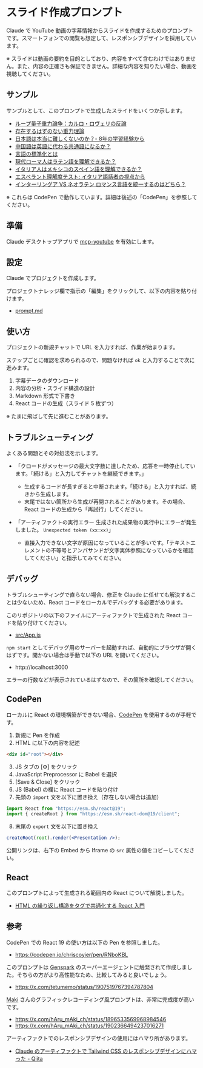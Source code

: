 # スライド作成プロンプト

Claude で YouTube 動画の字幕情報からスライドを作成するためのプロンプトです。スマートフォンでの閲覧も想定して、レスポンシブデザインを採用しています。

※ スライドは動画の要約を目的としており、内容をすべて含むわけではありません。また、内容の正確さも保証できません。詳細な内容を知りたい場合、動画を視聴してください。

## サンプル

サンプルとして、このプロンプトで生成したスライドをいくつか示します。

- [ループ量子重力論争：カルロ・ロヴェリの反論](https://codepen.io/7shi/embed/LEYooBK?default-tab=result)
- [存在するはずのない重力理論](https://codepen.io/7shi/embed/QwWRPvL?default-tab=result)
- [日本語は本当に難しくないのか？- 8年の学習経験から](https://codepen.io/7shi/embed/EaxzzGr?default-tab=result)
- [中国語は英語に代わる共通語になるか？](https://codepen.io/7shi/embed/XJWwLbQ?default-tab=result)
- [言語の標準化とは](https://codepen.io/7shi/embed/ByaegbO?default-tab=result)
- [現代ローマ人はラテン語を理解できるか？](https://codepen.io/7shi/embed/xbxNNeN?default-tab=result)
- [イタリア人はメキシコのスペイン語を理解できるか？](https://codepen.io/7shi/embed/YPzboQN?default-tab=result)
- [エスペラント理解度テスト: イタリア語話者の視点から](https://codepen.io/7shi/embed/zxYQgoo?default-tab=result)
- [インターリングア VS ネオラテン ロマンス言語を統一するのはどちら？](https://codepen.io/7shi/embed/ZYEdYQb?default-tab=result)

※ これらは CodePen で動作しています。詳細は後述の「CodePen」を参照してください。

## 準備

Claude デスクトップアプリで [mcp-youtube](https://github.com/anaisbetts/mcp-youtube) を有効にします。

## 設定

Claude でプロジェクトを作成します。

プロジェクトナレッジ欄で指示の「編集」をクリックして、以下の内容を貼り付けます。

- [prompt.md](prompt.md)

## 使い方

プロジェクトの新規チャットで URL を入力すれば、作業が始まります。

ステップごとに確認を求められるので、問題なければ `ok` と入力することで次に進みます。

1. 字幕データのダウンロード
2. 内容の分析・スライド構造の設計
3. Markdown 形式で下書き
4. React コードの生成（スライド 5 枚ずつ）

※ たまに飛ばして先に進むことがあります。

## トラブルシューティング

よくある問題とその対処法を示します。

- 「クロードがメッセージの最大文字数に達したため、応答を一時停止しています。「続ける」と入力してチャットを継続できます。」
  - 生成するコードが長すぎると中断されます。「続ける」と入力すれば、続きから生成します。
  - 末尾ではない箇所から生成が再開されることがあります。その場合、React コードの生成から「再試行」してください。

- 「アーティファクトの実行エラー 生成された成果物の実行中にエラーが発生しました。 `Unexpected token (xx:xx)`」
  - 直接入力できない文字が原因になっていることが多いです。「テキストエレメントの不等号とアンパサンドが文字実体参照になっているかを確認してください」と指示してみてください。

## デバッグ

トラブルシューティングで直らない場合、修正を Claude に任せても解決することは少ないため、React コードをローカルでデバッグする必要があります。

このリポジトリの以下のファイルにアーティファクトで生成された React コードを貼り付けてください。

- [src/App.js](src/App.js)

`npm start` としてデバッグ用のサーバーを起動すれば、自動的にブラウザが開くはずです。開かない場合は手動で以下の URL を開いてください。

- http://localhost:3000

エラーの行数などが表示されているはずなので、その箇所を確認してください。

## CodePen

ローカルに React の環境構築ができない場合、[CodePen](https://codepen.io/) を使用するのが手軽です。

1. 新規に Pen を作成
2. HTML に以下の内容を記述
```html
<div id="root"></div>
```
3. JS タブの [⚙] をクリック
4. JavaScript Preprocessor に Babel を選択
5. [Save & Close] をクリック
6. JS (Babel) の欄に React コードを貼り付け
7. 先頭の `import` 文を以下に置き換え（存在しない場合は追加）
```jsx
import React from "https://esm.sh/react@19";
import { createRoot } from "https://esm.sh/react-dom@19/client";
```
8. 末尾の `export` 文を以下に置き換え
```jsx
createRoot(root).render(<Presentation />);
```

公開リンクは、右下の Embed から Iframe の `src` 属性の値をコピーしてください。

## React

このプロンプトによって生成される範囲内の React について解説しました。

- [HTML の繰り返し構造をタグで共通化する React 入門](https://qiita.com/7shi/items/53324b515595df3fa442)

## 参考

CodePen での React 19 の使い方は以下の Pen を参照しました。

- https://codepen.io/chriscoyier/pen/RNboKBL

このプロンプトは [Genspark](https://www.genspark.ai/) のスーパーエージェントに触発されて作成しました。そちらの方がより高性能なため、比較してみると良いでしょう。

- https://x.com/tetumemo/status/1907519767394787804

[Maki](https://github.com/Sunwood-ai-labs) さんのグラフィックレコーディング風プロンプトは、非常に完成度が高いです。

- https://x.com/hAru_mAki_ch/status/1896533569968984546
- https://x.com/hAru_mAki_ch/status/1902366494237016271

アーティファクトでのレスポンシブデザインの使用にはハマり所があります。

- [Claude のアーティファクトで Tailwind CSS のレスポンシブデザインにハマった - Qiita](https://qiita.com/7shi/items/a056f343ea4ee03285d9)
